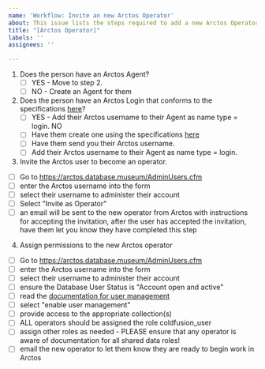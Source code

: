 ```yaml
---
name: 'Workflow: Invite an new Arctos Operator'
about: This issue lists the steps required to add a new Arctos Operator
title: "[Arctos Operator]"
labels: ''
assignees: ''

---
```


1. Does the person have an Arctos Agent?
    - [ ] YES - Move to step 2.
    - [ ] NO - Create an Agent for them

2. Does the person have an Arctos Login that conforms to the specifications [here](https://handbook.arctosdb.org/how_to/How-to-Create-your-Arctos-Team-Users-and-Operators.html#1-have-each-team-member-create-an-arctos-user-account)?
    - [ ] YES - Add their Arctos username to their Agent as name type = login.
    NO
    - [ ] Have them create one using the specifications [here](https://handbook.arctosdb.org/how_to/How-to-Create-your-Arctos-Team-Users-and-Operators.html#1-have-each-team-member-create-an-arctos-user-account)
    - [ ] Have them send you their Arctos username.
    - [ ] Add their Arctos username to their Agent as name type = login.

3. Invite the Arctos user to become an operator.
 - [ ] Go to https://arctos.database.museum/AdminUsers.cfm
 - [ ]  enter the Arctos username into the form
 - [ ]  select their username to administer their account
 - [ ]  Select "Invite as Operator"
 - [ ] an email will be sent to the new operator from Arctos with instructions for accepting the invitation, after the user has accepted the invitation, have them let you know they have completed this step

4. Assign permissions to the new Arctos operator
 - [ ] Go to https://arctos.database.museum/AdminUsers.cfm
 - [ ]  enter the Arctos username into the form
 - [ ]  select their username to administer their account
 - [ ] ensure the Database User Status is "Account open and active"
 - [ ] read the [documentation for user management](https://arctos.database.museum/Admin/user_roles.cfm)
 - [ ] select "enable user management"
 - [ ]  provide access to the appropriate collection(s)
 - [ ] ALL operators should be assigned the role coldfusion_user
 - [ ] assign other roles as needed - PLEASE ensure that any operator is aware of documentation for all shared data roles!
 - [ ] email the new operator to let them know they are ready to begin work in Arctos
